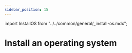 ```yaml
---
sidebar_position: 15
---
```


import InstallOS from "../../common/general/\_install-os.mdx";

# Install an operating system

<InstallOS />
